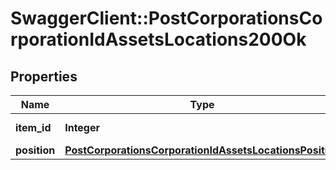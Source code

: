 # SwaggerClient::PostCorporationsCorporationIdAssetsLocations200Ok

## Properties
Name | Type | Description | Notes
------------ | ------------- | ------------- | -------------
**item_id** | **Integer** | item_id integer | 
**position** | [**PostCorporationsCorporationIdAssetsLocationsPosition**](PostCorporationsCorporationIdAssetsLocationsPosition.md) |  | 


